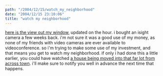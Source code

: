```yaml
---
path: "/2004/12/15/watch_my_neighborhood" 
date: "2004/12/15 23:10:06" 
title: "watch my neighborhood" 
---
```

<p><a href="http://www.randomchaos.com/images/webcam.jpg">here is the view out my window</a>, updated on the hour. i bought an isight camera a few weeks back. i'm not sure it was a good use of my money, as none of my friends with video cameras are ever available to videoconference. so i'm trying to make some use of my investment, and that means you get to watch my neighborhood. if only i had done this a little earlier, you could have watched <a href="http://cellar.org/iotd.php?threadid=7276">a house being moved into that far lot from across town</a>. i'll make sure to notify you well in advance the next time that happens.</p>